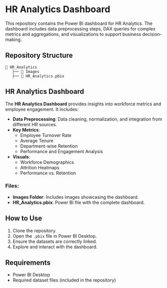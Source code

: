 # HR Analytics Dashboard

This repository contains the Power BI dashboard for HR Analytics. The dashboard includes data preprocessing steps, DAX queries for complex metrics and aggregations, and visualizations to support business decision-making.

## Repository Structure
```
📂 HR_Analytics
   ├── 📂 Images  
   ├── 📄 HR_Analytics.pbix  
```

## HR Analytics Dashboard
The **HR Analytics Dashboard** provides insights into workforce metrics and employee engagement. It includes:
- **Data Preprocessing**: Data cleaning, normalization, and integration from different HR sources.
- **Key Metrics**:
  - Employee Turnover Rate
  - Average Tenure
  - Department-wise Retention
  - Performance and Engagement Analysis
- **Visuals**:
  - Workforce Demographics
  - Attrition Heatmaps
  - Performance vs. Retention


### Files:
- **Images Folder**: Includes images showcasing the dashboard.
- **HR_Analytics.pbix**: Power BI file with the complete dashboard.

## How to Use
1. Clone the repository.
2. Open the `.pbix` file in Power BI Desktop.
3. Ensure the datasets are correctly linked.
4. Explore and interact with the dashboard.

## Requirements
- Power BI Desktop
- Required dataset files (included in the repository)


